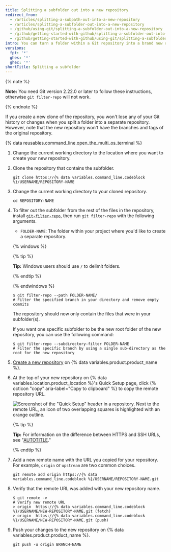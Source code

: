 ```yaml
---
title: Splitting a subfolder out into a new repository
redirect_from:
  - /articles/splitting-a-subpath-out-into-a-new-repository
  - /articles/splitting-a-subfolder-out-into-a-new-repository
  - /github/using-git/splitting-a-subfolder-out-into-a-new-repository
  - /github/getting-started-with-github/splitting-a-subfolder-out-into-a-new-repository
  - /github/getting-started-with-github/using-git/splitting-a-subfolder-out-into-a-new-repository
intro: You can turn a folder within a Git repository into a brand new repository.
versions:
  fpt: '*'
  ghes: '*'
  ghec: '*'
shortTitle: Splitting a subfolder
---
```


{% note %}

**Note:** You need Git version 2.22.0 or later to follow these instructions, otherwise `git filter-repo` will not work.

{% endnote %}

If you create a new clone of the repository, you won't lose any of your Git history or changes when you split a folder into a separate repository.  However, note that the new repository won't have the branches and tags of the original repository.

{% data reusables.command_line.open_the_multi_os_terminal %}

1. Change the current working directory to the location where you want to create your new repository.

1. Clone the repository that contains the subfolder.

   ```shell
   git clone https://{% data variables.command_line.codeblock %}/USERNAME/REPOSITORY-NAME
   ```

1. Change the current working directory to your cloned repository.

   ```shell
   cd REPOSITORY-NAME
   ```

1. To filter out the subfolder from the rest of the files in the repository, install [`git-filter-repo`](https://github.com/newren/git-filter-repo), then run `git filter-repo` with the following arguments.
   - `FOLDER-NAME`: The folder within your project where you'd like to create a separate repository.

   {% windows %}

   {% tip %}

   **Tip:** Windows users should use `/` to delimit folders.

   {% endtip %}

   {% endwindows %}

   ```shell
   $ git filter-repo --path FOLDER-NAME/
   # Filter the specified branch in your directory and remove empty commits
   ```

   The repository should now only contain the files that were in your subfolder(s).

   If you want one specific subfolder to be the new root folder of the new repository, you can use the following command:

   ```shell
   $ git filter-repo --subdirectory-filter FOLDER-NAME
   # Filter the specific branch by using a single sub-directory as the root for the new repository
   ```

1. [Create a new repository](/repositories/creating-and-managing-repositories/creating-a-new-repository) on {% data variables.product.product_name %}.

1. At the top of your new repository on {% data variables.location.product_location %}'s Quick Setup page, click {% octicon "copy" aria-label="Copy to clipboard" %} to copy the remote repository URL.

   ![Screenshot of the "Quick Setup" header in a repository. Next to the remote URL, an icon of two overlapping squares is highlighted with an orange outline.](/assets/images/help/repository/copy-remote-repository-url-quick-setup.png)

   {% tip %}

   **Tip:** For information on the difference between HTTPS and SSH URLs, see "[AUTOTITLE](/get-started/getting-started-with-git/about-remote-repositories)."

   {% endtip %}

1. Add a new remote name with the URL you copied for your repository. For example, `origin` or `upstream` are two common choices.

   ```shell
   git remote add origin https://{% data variables.command_line.codeblock %}/USERNAME/REPOSITORY-NAME.git
   ```

1. Verify that the remote URL was added with your new repository name.

    ```shell
    $ git remote -v
    # Verify new remote URL
    > origin  https://{% data variables.command_line.codeblock %}/USERNAME/NEW-REPOSITORY-NAME.git (fetch)
    > origin  https://{% data variables.command_line.codeblock %}/USERNAME/NEW-REPOSITORY-NAME.git (push)
    ```

1. Push your changes to the new repository on {% data variables.product.product_name %}.

    ```shell
    git push -u origin BRANCH-NAME
    ```
